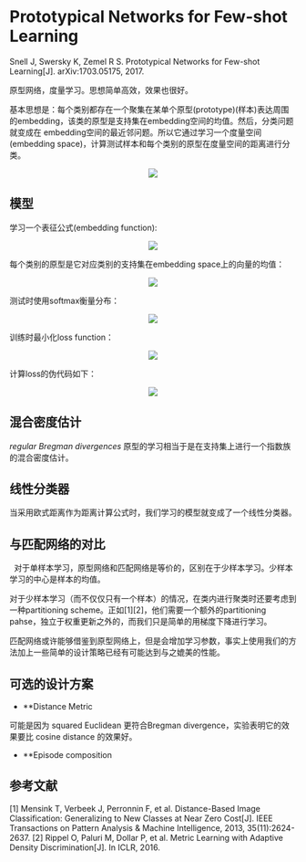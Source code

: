 # Prototypical Networks for Few-shot Learning

Snell J, Swersky K, Zemel R S. Prototypical Networks for Few-shot Learning[J]. arXiv:1703.05175, 2017.

原型网络，度量学习。思想简单高效，效果也很好。

基本思想是：每个类别都存在一个聚集在某单个原型(prototype)(样本)表达周围的embedding，该类的原型是支持集在embedding空间的均值。然后，分类问题就变成在
embedding空间的最近邻问题。所以它通过学习一个度量空间(embedding space)，计算测试样本和每个类别的原型在度量空间的距离进行分类。

<div align="center">
  <img src="https://i.loli.net/2018/04/23/5adddd77a31ab.png"  />
</div>

## 模型

学习一个表征公式(embedding function):

<div align="center">
  <img src="https://i.loli.net/2018/04/23/5addde92d4398.png"  />
</div>

每个类别的原型是它对应类别的支持集在embedding space上的向量的均值：

<div align="center">
  <img src="https://i.loli.net/2018/04/23/5adddf0c129a4.png"  />
</div>

测试时使用softmax衡量分布：

<div align="center">
  <img src="https://i.loli.net/2018/04/23/5adddf890a061.png"  />
</div>

训练时最小化loss function：

<div align="center">
  <img src="https://i.loli.net/2018/04/23/5adde126f190c.png"  />
</div>

计算loss的伪代码如下：

<div align="center">
  <img src="https://i.loli.net/2018/04/23/5adde158f3af8.png"  />
</div>

## 混合密度估计

*regular Bregman divergences* 原型的学习相当于是在支持集上进行一个指数族的混合密度估计。

## 线性分类器

当采用欧式距离作为距离计算公式时，我们学习的模型就变成了一个线性分类器。

## 与匹配网络的对比
 
对于单样本学习，原型网络和匹配网络是等价的，区别在于少样本学习。少样本学习的中心是样本的均值。

对于少样本学习（而不仅仅只有一个样本）的情况，在类内进行聚类时还要考虑到一种partitioning scheme。正如[1][2]，他们需要一个额外的partitioning pahse，独立于权重更新之外的，而我们只是简单的用梯度下降进行学习。

匹配网络或许能够借鉴到原型网络上，但是会增加学习参数，事实上使用我们的方法加上一些简单的设计策略已经有可能达到与之媲美的性能。

## 可选的设计方案

- **Distance Metric

可能是因为 squared Euclidean 更符合Bregman divergence，实验表明它的效果要比 cosine distance 的效果好。

- **Episode composition


## 参考文献
[1] Mensink T, Verbeek J, Perronnin F, et al. Distance-Based Image Classification: Generalizing to New Classes at Near Zero Cost[J]. IEEE Transactions on Pattern Analysis & Machine Intelligence, 2013, 35(11):2624-2637.
[2] Rippel O, Paluri M, Dollar P, et al. Metric Learning with Adaptive Density Discrimination[J]. In ICLR, 2016.
